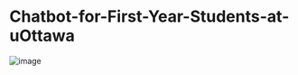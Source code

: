 # Chatbot-for-First-Year-Students-at-uOttawa




![image](https://user-images.githubusercontent.com/89004966/152660482-e1d7721d-6bb2-401e-bb56-e51ef8a39fbb.png)
